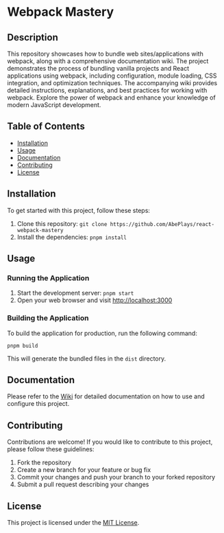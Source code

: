 # Webpack Mastery

## Description

This repository showcases how to bundle web sites/applications with webpack, along with a comprehensive documentation wiki. The project demonstrates the process of bundling vanilla projects and React applications using webpack, including configuration, module loading, CSS integration, and optimization techniques. The accompanying wiki provides detailed instructions, explanations, and best practices for working with webpack. Explore the power of webpack and enhance your knowledge of modern JavaScript development.

## Table of Contents

- [Installation](#installation)
- [Usage](#usage)
- [Documentation](#documentation)
- [Contributing](#contributing)
- [License](#license)

## Installation

To get started with this project, follow these steps:

1. Clone this repository: `git clone https://github.com/AbePlays/react-webpack-mastery`
2. Install the dependencies: `pnpm install`

## Usage

### Running the Application

1. Start the development server: `pnpm start`
2. Open your web browser and visit [http://localhost:3000](http://localhost:3000)

### Building the Application

To build the application for production, run the following command:

```shell
pnpm build
```

This will generate the bundled files in the `dist` directory.

## Documentation

Please refer to the [Wiki](https://abeplays.notion.site/31f1baa92f7e4a469236e6b7b04c6f53) for detailed documentation on how to use and configure this project.

## Contributing

Contributions are welcome! If you would like to contribute to this project, please follow these guidelines:

1. Fork the repository
2. Create a new branch for your feature or bug fix
3. Commit your changes and push your branch to your forked repository
4. Submit a pull request describing your changes

## License

This project is licensed under the [MIT License](LICENSE).
